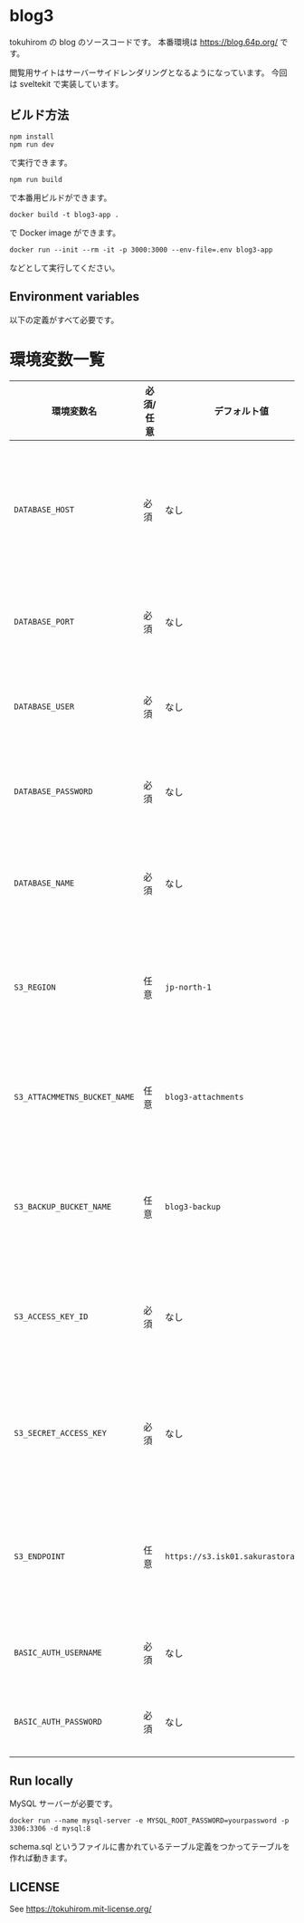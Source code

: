 # blog3

tokuhirom の blog のソースコードです。
本番環境は https://blog.64p.org/ です。

閲覧用サイトはサーバーサイドレンダリングとなるようになっています。
今回は sveltekit で実装しています。

## ビルド方法

    npm install
    npm run dev

で実行できます。

    npm run build

で本番用ビルドができます。

    docker build -t blog3-app .

で Docker image ができます。

    docker run --init --rm -it -p 3000:3000 --env-file=.env blog3-app

などとして実行してください。

## Environment variables

以下の定義がすべて必要です。

# 環境変数一覧

| 環境変数名                   | 必須/任意 | デフォルト値                        | 説明                                   |
| ---------------------------- | --------- | ----------------------------------- | -------------------------------------- |
| `DATABASE_HOST`              | 必須      | なし                                | データベースのホスト名またはIPアドレス |
| `DATABASE_PORT`              | 必須      | なし                                | データベースのポート番号               |
| `DATABASE_USER`              | 必須      | なし                                | データベースのユーザー名               |
| `DATABASE_PASSWORD`          | 必須      | なし                                | データベースのパスワード               |
| `DATABASE_NAME`              | 必須      | なし                                | 使用するデータベースの名前             |
| `S3_REGION`                  | 任意      | `jp-north-1`                        | S3 互換ストレージのリージョン          |
| `S3_ATTACMMETNS_BUCKET_NAME` | 任意      | `blog3-attachments`                 | S3 互換ストレージのバケット名          |
| `S3_BACKUP_BUCKET_NAME`      | 任意      | `blog3-backup`                      | S3 互換ストレージのバケット名          |
| `S3_ACCESS_KEY_ID`           | 必須      | なし                                | S3 互換ストレージのアクセスキー        |
| `S3_SECRET_ACCESS_KEY`       | 必須      | なし                                | S3 互換ストレージのシークレットキー    |
| `S3_ENDPOINT`                | 任意      | `https://s3.isk01.sakurastorage.jp` | S3 互換ストレージのエンドポイント      |
| `BASIC_AUTH_USERNAME`        | 必須      | なし                                | Basic 認証のユーザー名                 |
| `BASIC_AUTH_PASSWORD`        | 必須      | なし                                | Basic 認証のパスワード                 |

## Run locally

MySQL サーバーが必要です。

    docker run --name mysql-server -e MYSQL_ROOT_PASSWORD=yourpassword -p 3306:3306 -d mysql:8

schema.sql というファイルに書かれているテーブル定義をつかってテーブルを作れば動きます。

## LICENSE

See <https://tokuhirom.mit-license.org/>

